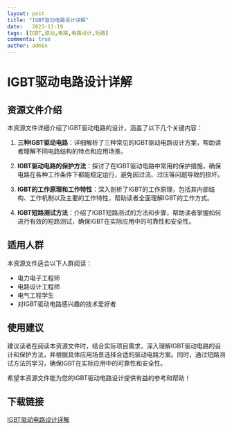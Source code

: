 ```yaml
---
layout: post
title: "IGBT驱动电路设计详解"
date:   2023-11-19
tags: [IGBT,驱动,电路,电路设计,短路]
comments: true
author: admin
---
```

# IGBT驱动电路设计详解

## 资源文件介绍

本资源文件详细介绍了IGBT驱动电路的设计，涵盖了以下几个关键内容：

1. **三种IGBT驱动电路**：详细解析了三种常见的IGBT驱动电路设计方案，帮助读者理解不同电路结构的特点和应用场景。

2. **IGBT驱动电路的保护方法**：探讨了在IGBT驱动电路中常用的保护措施，确保电路在各种工作条件下都能稳定运行，避免因过流、过压等问题导致的损坏。

3. **IGBT的工作原理和工作特性**：深入剖析了IGBT的工作原理，包括其内部结构、工作机制以及主要的工作特性，帮助读者全面理解IGBT的工作方式。

4. **IGBT短路测试方法**：介绍了IGBT短路测试的方法和步骤，帮助读者掌握如何进行有效的短路测试，确保IGBT在实际应用中的可靠性和安全性。

## 适用人群

本资源文件适合以下人群阅读：

- 电力电子工程师
- 电路设计工程师
- 电气工程学生
- 对IGBT驱动电路感兴趣的技术爱好者

## 使用建议

建议读者在阅读本资源文件时，结合实际项目需求，深入理解IGBT驱动电路的设计和保护方法，并根据具体应用场景选择合适的驱动电路方案。同时，通过短路测试方法的学习，确保IGBT在实际应用中的可靠性和安全性。

希望本资源文件能为您的IGBT驱动电路设计提供有益的参考和帮助！

## 下载链接

[IGBT驱动电路设计详解](https://pan.quark.cn/s/6e71229d6605)